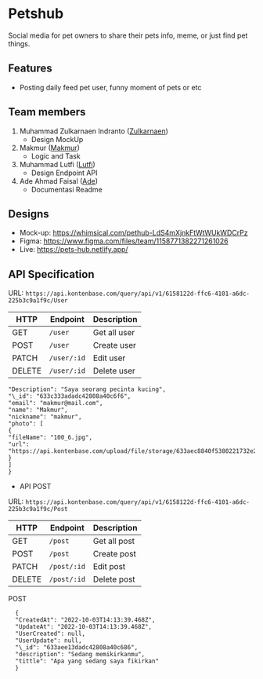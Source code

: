 # Petshub

Social media for pet owners to share their pets info, meme, or just find pet things.

## Features

- Posting daily feed pet user, funny moment of pets or etc

## Team members

1. Muhammad Zulkarnaen Indranto ([Zulkarnaen](https://github.com/zul1996))
   - Design MockUp
2. Makmur ([Makmur](https://github.com/makmuremha))
   - Logic and Task
3. Muhammad Lutfi ([Lutfi](https://github.com/vektormuhammadlutfi))
   - Design Endpoint API
4. Ade Ahmad Faisal ([Ade](https://github.com/adeahmadfaisal))
   - Documentasi Readme

## Designs

- Mock-up: https://whimsical.com/pethub-LdS4mXjnkFtWtWUkWDCrPz
- Figma: https://www.figma.com/files/team/1158771382271261026
- Live: https://pets-hub.netlify.app/ 

## API Specification

URL: `https://api.kontenbase.com/query/api/v1/6158122d-ffc6-4101-a6dc-225b3c9a1f9c/User`

| HTTP   | Endpoint    | Description  |
| ------ | ----------- | ------------ |
| GET    | `/user`     | Get all user |
| POST   | `/user`     | Create user  |
| PATCH  | `/user/:id` | Edit user    |
| DELETE | `/user/:id` | Delete user  |

```{
"Description": "Saya seorang pecinta kucing",
"\_id": "633c333adadc42808a40c6f6",
"email": "makmur@mail.com",
"name": "Makmur",
"nickname": "makmur",
"photo": [
{
"fileName": "100_6.jpg",
"url": "https://api.kontenbase.com/upload/file/storage/633aec8840f5380221732e21/SSUMEfCW/100_6.jpg"
}
]
}
```

- API POST

URL: `https://api.kontenbase.com/query/api/v1/6158122d-ffc6-4101-a6dc-225b3c9a1f9c/Post`

| HTTP   | Endpoint    | Description  |
| ------ | ----------- | ------------ |
| GET    | `/post`     | Get all post |
| POST   | `/post`     | Create post  |
| PATCH  | `/post/:id` | Edit post    |
| DELETE | `/post/:id` | Delete post  |

POST

```
  {
  "CreatedAt": "2022-10-03T14:13:39.468Z",
  "UpdateAt": "2022-10-03T14:13:39.468Z",
  "UserCreated": null,
  "UserUpdate": null,
  "\_id": "633aee13dadc42808a40c686",
  "description": "Sedang memikirkanmu",
  "tittle": "Apa yang sedang saya fikirkan"
  }
```

